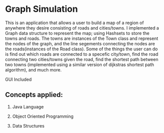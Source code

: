 # Graph Simulation

  This is an application that allows a user to build a map of a region of anywhere they desire consisting of roads and cities/towns. I implemented a Graph data structure to represent the map; using Hashsets to store the towns and roads.  The towns are instances of the Town class and represent the nodes of the graph, and the line segements connecting the nodes are the roads(instances of the Road class). Some of the things the user can do is find out which roads are connected to a specefic city/town, find the road connecting two cities/towns given the road, find the shortest path between two towns (implemented using a similar version of dijkstras shortest path algorithm), and much more. 

GUI Included 

## Concepts applied:
1. Java Language

2. Object Oriented Programming 

3. Data Structures

